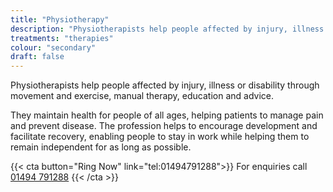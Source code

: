 ```yaml
---
title: "Physiotherapy"
description: "Physiotherapists help people affected by injury, illness or disability through movement and exercise, manual therapy, education and advice."
treatments: "therapies"
colour: "secondary"
draft: false
---
```


Physiotherapists help people affected by injury, illness or disability through movement and exercise, manual therapy, education and advice.

They maintain health for people of all ages, helping patients to manage pain and prevent disease. The profession helps to encourage development and facilitate recovery, enabling people to stay in work while helping them to remain independent for as long as possible.

{{< cta button="Ring Now" link="tel:01494791288">}}
For enquiries call [01494 791288](tel:01494791288)
{{< /cta >}}